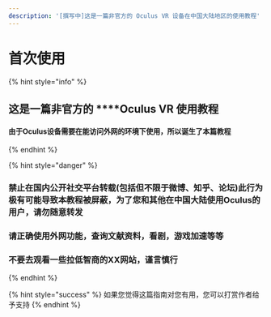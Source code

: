 ```yaml
---
description: '[撰写中]这是一篇非官方的 Oculus VR 设备在中国大陆地区的使用教程'
---
```


# 首次使用

{% hint style="info" %}
## 这是一篇非官方的 ****Oculus VR 使用教程

#### 由于Oculus设备需要在能访问外网的环境下使用，所以诞生了本篇教程
{% endhint %}

{% hint style="danger" %}
### **禁止在国内公开社交平台转载\(包括但不限于微博、知乎、论坛\)此行为极有可能导致本教程被屏蔽，为了您和其他在中国大陆使用Oculus的用户，请勿随意转发**

### **请正确使用外网功能，查询文献资料，看剧，游戏加速等等**

### **不要去观看一些拉低智商的XX网站，谨言慎行**
{% endhint %}

{% hint style="success" %}
如果您觉得这篇指南对您有用，您可以打赏作者给予支持
{% endhint %}



